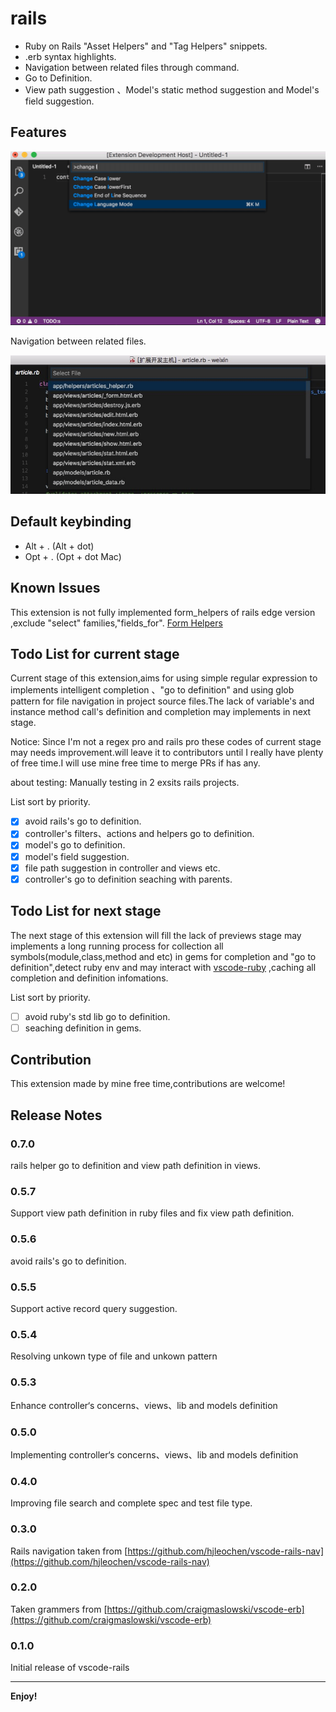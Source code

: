 # rails  

* Ruby on Rails "Asset Helpers" and "Tag Helpers" snippets.
* .erb syntax highlights.
* Navigation between related files through command.
* Go to Definition.
* View path suggestion 、Model's static method suggestion and Model's field suggestion.

## Features

![feature X](./images/vscode-rails.gif)

Navigation between related files.

![screenshot](./images/rails-nav.png)

## Default keybinding

* Alt + . (Alt + dot)
* Opt + . (Opt + dot Mac)

## Known Issues  

This extension is not fully implemented form_helpers of rails edge version ,exclude "select" families,"fields_for".
[Form Helpers](http://edgeguides.rubyonrails.org/form_helpers.html)

## Todo List for current stage  

Current stage of this extension,aims for using simple regular expression to implements intelligent completion 、"go to definition" and using glob pattern for file navigation in project source files.The lack of variable's and instance method call's definition and completion may implements in next stage.

Notice: Since I'm not a regex pro and rails pro these codes of current stage may needs improvement.will leave it to contributors until I really have plenty of free time.I will use mine free time to merge PRs if has any.

about testing: Manually testing in 2 exsits rails projects.

List sort by priority.

- [x] avoid rails's go to definition.
- [x] controller's filters、actions and helpers go to definition.
- [x] model's go to definition.
- [x] model's field suggestion.
- [x] file path suggestion in controller and views etc.
- [x] controller's go to definition seaching with parents.

## Todo List for next stage

The next stage of this extension will fill the lack of previews stage may implements a long running process for collection all symbols(module,class,method and etc) in gems for completion and "go to definition",detect ruby env and may interact with [vscode-ruby](https://github.com/rubyide/vscode-ruby) ,caching all completion and definition infomations.

List sort by priority.

- [ ] avoid ruby's std lib go to definition.
- [ ] seaching definition in gems.

## Contribution

This extension made by mine free time,contributions are welcome!

## Release Notes  

### 0.7.0

rails helper go to definition and view path definition in views.  

### 0.5.7  

Support view path definition in ruby files and fix view path definition.

### 0.5.6  

avoid rails's go to definition.

### 0.5.5

Support active record query suggestion.

### 0.5.4

Resolving unkown type of file and unkown pattern

### 0.5.3

Enhance controller‘s concerns、views、lib and models definition

### 0.5.0  

Implementing controller‘s concerns、views、lib and models definition

### 0.4.0  

Improving file search and complete spec and test file type.  

### 0.3.0

Rails navigation taken from [https://github.com/hjleochen/vscode-rails-nav](https://github.com/hjleochen/vscode-rails-nav)

### 0.2.0

Taken grammers from [https://github.com/craigmaslowski/vscode-erb](https://github.com/craigmaslowski/vscode-erb)

### 0.1.0

Initial release of vscode-rails

-----------------------------------------------------------------------------------------------------------

**Enjoy!**